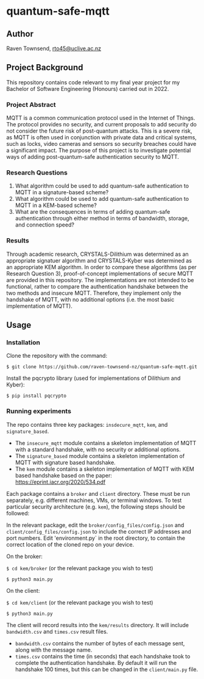 # quantum-safe-mqtt

## Author
Raven Townsend, rto45@uclive.ac.nz

## Project Background

This repository contains code relevant to my final year project for my Bachelor of Software Engineering (Honours) carried out in 2022. 

### Project Abstract

MQTT is a common communication protocol used in the Internet of Things. The protocol provides no security, and current proposals to add security do not consider the future risk of post-quantum attacks. This is a severe risk, as MQTT is often used in conjunction with private data and critical systems, such as locks, video cameras and sensors so security breaches could have a significant impact. 
The purpose of this project is to investigate potential ways of adding post-quantum-safe authentication security to MQTT.

### Research Questions

1. What algorithm could be used to add quantum-safe authentication to MQTT in a signature-based scheme?
2. What algorithm could be used to add quantum-safe authentication to MQTT in a KEM-based scheme?
3. What are the consequences in terms of adding quantum-safe authentication through either method in terms of bandwidth, storage, and connection speed?

### Results

Through academic research, CRYSTALS-Dilithium was determined as an appropriate signatuer algorithm and CRYSTALS-Kyber was determined as an appropriate KEM algorithm. In order to compare these algorithms (as per Research Question 3), proof-of-concept implementations of secure MQTT are provided in this repository. The implementations are not intended to be functional, rather to compare the authentication handshake between the two methods and insecure MQTT. Therefore, they implement only the handshake of MQTT, with no additional options (i.e. the most basic implementation of MQTT).

## Usage

### Installation

Clone the repository with the command:

`$ git clone https://github.com/raven-townsend-nz/quantum-safe-mqtt.git`

Install the pqcrypto library (used for implementations of Dilithium and Kyber):

`$ pip install pqcrypto`

### Running experiments

The repo contains three key packages: `insdecure_mqtt`, `kem`, and `signature_based`. 
- The `insecure_mqtt` module contains a skeleton implementation of MQTT with a standard handshake, with no security or additional options. 
- The `signature_based` module contains a skeleton implementation of MQTT with signature based handshake.
- The `kem` module contains a skeleton implementation of MQTT with KEM based handshake based on the paper: https://eprint.iacr.org/2020/534.pdf

Each package contains a `broker` and `client` directory. These must be run separately, e.g. different machines, VMs, or terminal windows. To test particular security architecture (e.g. `kem`), the following steps should be followed:

In the relevant package, edit the `broker/config_files/config.json` and `client/config_files/config.json` to include the correct IP addresses and port numbers. Edit 'environment.py` in the root directory, to contain the correct location of the cloned repo on your device.

On the broker:

`$ cd kem/broker` (or the relevant package you wish to test)

`$ python3 main.py`

On the client:

`$ cd kem/client` (or the relevant package you wish to test)

`$ python3 main.py`

The client will record results into the `kem/results` directory. It will include `bandwidth.csv` and `times.csv` result files. 
- `bandwidth.csv` contains the number of bytes of each message sent, along with the message name.
- `times.csv` contains the time (in seconds) that each handshake took to complete the authentication handshake. By default it will run the handshake 100 times, but this can be changed in the `client/main.py` file.




